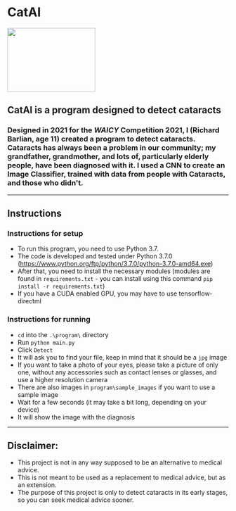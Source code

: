 # __CatAI__

<img src="https://external-content.duckduckgo.com/iu/?u=https%3A%2F%2Fvalleyeyecareaz.com%2Fwp-content%2Fuploads%2F2019%2F05%2Fbigstock-Cataract-concept-Senior-woman-175059088.jpg&f=1&nofb=1" width="200" height="145" />

## __CatAI__ is a program designed to detect cataracts
### Designed in 2021 for the _WAICY_ Competition 2021, I (Richard Barlian, age 11) created a program to detect cataracts. Cataracts has always been a problem in our community; my grandfather, grandmother, and lots of, particularly elderly people, have been diagnosed with it. I used a CNN to create an Image Classifier, trained with data from people with Cataracts, and those who didn't.
---
## Instructions
### Instructions for setup
* To run this program, you need to use Python 3.7.
* The code is developed and tested under Python 3.7.0 (https://www.python.org/ftp/python/3.7.0/python-3.7.0-amd64.exe)
* After that, you need to install the necessary modules (modules are found in `requirements.txt` - you can install using this command `pip install -r requirements.txt`)
* If you have a CUDA enabled GPU, you may have to use tensorflow-directml

### Instructions for running
* `cd` into the `.\program\` directory</li>
* Run `python main.py`
* Click `Detect`
* It will ask you to find your file, keep in mind that it should be a `jpg` image
* If you want to take a photo of your eyes, please take a picture of only one, without any accessories such as contact lenses or glasses, and use a higher resolution camera
* There are also images in `program\sample_images` if you want to use a sample image
* Wait for a few seconds (it may take a bit long, depending on your device)
* It will show the image with the diagnosis
----
## Disclaimer:
* This project is not in any way supposed to be an alternative to medical advice.
* This is not meant to be used as a replacement to medical advice, but as an extension.
* The purpose of this project is only to detect cataracts in its early stages, so you can seek medical advice sooner.